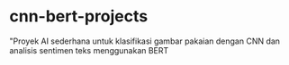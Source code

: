 # cnn-bert-projects
"Proyek AI sederhana untuk klasifikasi gambar pakaian dengan CNN dan analisis sentimen teks menggunakan BERT
